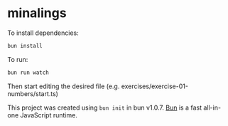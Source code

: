 # minalings

To install dependencies:

```bash
bun install
```

To run:

```bash
bun run watch
```
Then start editing the desired file (e.g. exercises/exercise-01-numbers/start.ts)

This project was created using `bun init` in bun v1.0.7. [Bun](https://bun.sh) is a fast all-in-one JavaScript runtime.
